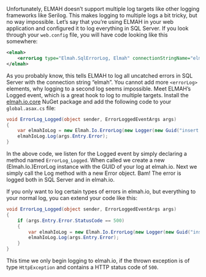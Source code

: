 Unfortunately, ELMAH doesn’t support multiple log targets like other logging frameworks like Serilog. This makes logging to multiple logs a bit tricky, but no way impossible. Let’s say that you’re using ELMAH in your web application and configured it to log everything in SQL Server. If you look through your `web.config` file, you will have code looking like this somewhere:```xml<elmah>    <errorLog type="Elmah.SqlErrorLog, Elmah" connectionStringName="elmah"/></elmah>```As you probably know, this tells ELMAH to log all uncatched errors in SQL Server with the connection string “elmah”. You cannot add more `<errorLog>` elements, why logging to a second log seems impossible. Meet ELMAH’s Logged event, which is a great hook to log to multiple targets. Install the [elmah.io.core](http://www.nuget.org/packages/elmah.io.core/) NuGet package and add the following code to your `global.asax.cs` file:```csharpvoid ErrorLog_Logged(object sender, ErrorLoggedEventArgs args){    var elmahIoLog = new Elmah.Io.ErrorLog(new Logger(new Guid("insert your log id")));    elmahIoLog.Log(args.Entry.Error);}```In the above code, we listen for the Logged event by simply declaring a method named `ErrorLog_Logged`. When called we create a new (Elmah.Io.)ErrorLog instance with the GUID of your log at elmah.io. Next we simply call the Log method with a new Error object. Bam! The error is logged both in SQL Server and in elmah.io.If you only want to log certain types of errors in elmah.io, but everything to your normal log, you can extend your code like this:```csharpvoid ErrorLog_Logged(object sender, ErrorLoggedEventArgs args){    if (args.Entry.Error.StatusCode == 500)    {        var elmahIoLog = new Elmah.Io.ErrorLog(new Logger(new Guid("insert your log id")));        elmahIoLog.Log(args.Entry.Error);    }}```This time we only begin logging to elmah.io, if the thrown exception is of type `HttpException` and contains a HTTP status code of `500`.